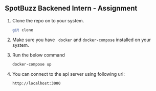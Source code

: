 ## SpotBuzz Backened Intern - Assignment

1. Clone the repo on to your system.
   ```bash
   git clone
   ```
2. Make sure you have ` docker` and `docker-compose` installed on your system.

3. Run the below command
   ```bash
   docker-compose up
   ```
4. You can connect to the api server using following url:
   ```bash
   http://localhost:3000
   ```

